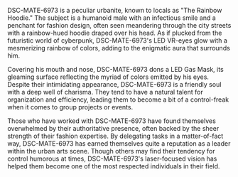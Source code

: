 DSC-MATE-6973 is a peculiar urbanite, known to locals as "The Rainbow Hoodie." The subject is a humanoid male with an infectious smile and a penchant for fashion design, often seen meandering through the city streets with a rainbow-hued hoodie draped over his head. As if plucked from the futuristic world of cyberpunk, DSC-MATE-6973's LED VR-eyes glow with a mesmerizing rainbow of colors, adding to the enigmatic aura that surrounds him.

Covering his mouth and nose, DSC-MATE-6973 dons a LED Gas Mask, its gleaming surface reflecting the myriad of colors emitted by his eyes. Despite their intimidating appearance, DSC-MATE-6973 is a friendly soul with a deep well of charisma. They tend to have a natural talent for organization and efficiency, leading them to become a bit of a control-freak when it comes to group projects or events.

Those who have worked with DSC-MATE-6973 have found themselves overwhelmed by their authoritative presence, often backed by the sheer strength of their fashion expertise. By delegating tasks in a matter-of-fact way, DSC-MATE-6973 has earned themselves quite a reputation as a leader within the urban arts scene. Though others may find their tendency for control humorous at times, DSC-MATE-6973's laser-focused vision has helped them become one of the most respected individuals in their field.
